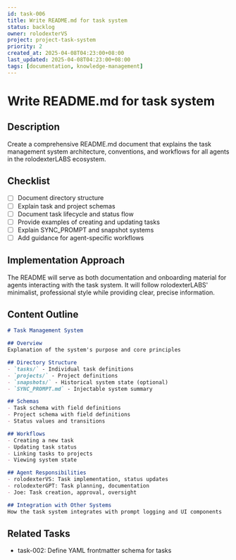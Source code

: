 ```yaml
---
id: task-006
title: Write README.md for task system
status: backlog
owner: rolodexterVS
project: project-task-system
priority: 2
created_at: 2025-04-08T04:23:00+08:00
last_updated: 2025-04-08T04:23:00+08:00
tags: [documentation, knowledge-management]
---
```


# Write README.md for task system

## Description
Create a comprehensive README.md document that explains the task management system architecture, conventions, and workflows for all agents in the rolodexterLABS ecosystem.

## Checklist
- [ ] Document directory structure
- [ ] Explain task and project schemas
- [ ] Document task lifecycle and status flow
- [ ] Provide examples of creating and updating tasks
- [ ] Explain SYNC_PROMPT and snapshot systems
- [ ] Add guidance for agent-specific workflows

## Implementation Approach
The README will serve as both documentation and onboarding material for agents interacting with the task system. It will follow rolodexterLABS' minimalist, professional style while providing clear, precise information.

## Content Outline

```md
# Task Management System

## Overview
Explanation of the system's purpose and core principles

## Directory Structure
- `tasks/` - Individual task definitions
- `projects/` - Project definitions
- `snapshots/` - Historical system state (optional)
- `SYNC_PROMPT.md` - Injectable system summary

## Schemas
- Task schema with field definitions
- Project schema with field definitions
- Status values and transitions

## Workflows
- Creating a new task
- Updating task status
- Linking tasks to projects
- Viewing system state

## Agent Responsibilities
- rolodexterVS: Task implementation, status updates
- rolodexterGPT: Task planning, documentation
- Joe: Task creation, approval, oversight

## Integration with Other Systems
How the task system integrates with prompt logging and UI components
```

## Related Tasks
- task-002: Define YAML frontmatter schema for tasks
